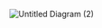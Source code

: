 ![Untitled Diagram (2)](https://user-images.githubusercontent.com/94363214/144373286-869a9bad-1220-494a-aefc-aa80f6b5b621.jpg)


